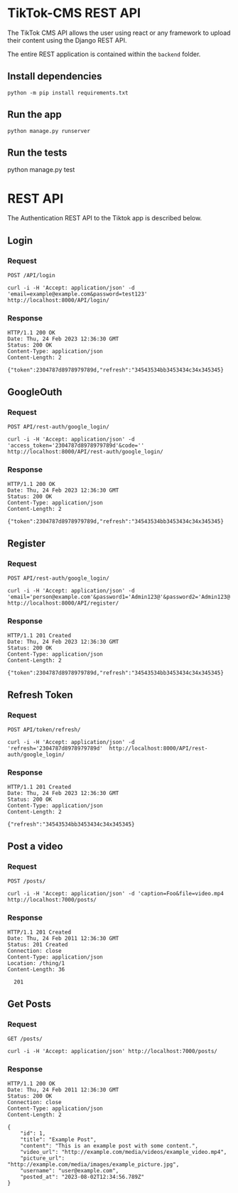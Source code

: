 # TikTok-CMS REST API

The TikTok CMS API allows the user using react or any framework
to upload their content using the Django REST API.

The entire REST application is contained within the `backend` folder.

## Install dependencies 

    python -m pip install requirements.txt 

## Run the app

    python manage.py runserver

## Run the tests

   python manage.py test 
   

# REST API

The Authentication REST API to the Tiktok app is described below.

## Login

### Request

`POST /API/login`

    curl -i -H 'Accept: application/json' -d 'email=example@example.com&password=test123'  http://localhost:8000/API/login/

### Response

    HTTP/1.1 200 OK
    Date: Thu, 24 Feb 2023 12:36:30 GMT
    Status: 200 OK
    Content-Type: application/json
    Content-Length: 2

    {"token":2304787d8978979789d,"refresh":"34543534bb3453434c34x345345}

## GoogleOuth

### Request

`POST API/rest-auth/google_login/`

    curl -i -H 'Accept: application/json' -d 'access_token='2304787d8978979789d'&code=''  http://localhost:8000/API/rest-auth/google_login/

### Response

    HTTP/1.1 200 OK
    Date: Thu, 24 Feb 2023 12:36:30 GMT
    Status: 200 OK
    Content-Type: application/json
    Content-Length: 2

    {"token":2304787d8978979789d,"refresh":"34543534bb3453434c34x345345}

## Register

### Request

`POST API/rest-auth/google_login/`

    curl -i -H 'Accept: application/json' -d 'email='person@example.com'&password1='Admin123@'&password2='Admin123@'  http://localhost:8000/API/register/

### Response

    HTTP/1.1 201 Created
    Date: Thu, 24 Feb 2023 12:36:30 GMT
    Status: 200 OK
    Content-Type: application/json
    Content-Length: 2

    {"token":2304787d8978979789d,"refresh":"34543534bb3453434c34x345345}

## Refresh Token

### Request

`POST API/token/refresh/`

    curl -i -H 'Accept: application/json' -d 'refresh='2304787d8978979789d'  http://localhost:8000/API/rest-auth/google_login/

### Response

    HTTP/1.1 201 Created
    Date: Thu, 24 Feb 2023 12:36:30 GMT
    Status: 200 OK
    Content-Type: application/json
    Content-Length: 2

    {"refresh":"34543534bb3453434c34x345345}

## Post a video

### Request

`POST /posts/`

    curl -i -H 'Accept: application/json' -d 'caption=Foo&file=video.mp4 http://localhost:7000/posts/

### Response

    HTTP/1.1 201 Created
    Date: Thu, 24 Feb 2011 12:36:30 GMT
    Status: 201 Created
    Connection: close
    Content-Type: application/json
    Location: /thing/1
    Content-Length: 36

      201


## Get Posts

### Request

`GET /posts/`

    curl -i -H 'Accept: application/json' http://localhost:7000/posts/

### Response

    HTTP/1.1 200 OK
    Date: Thu, 24 Feb 2011 12:36:30 GMT
    Status: 200 OK
    Connection: close
    Content-Type: application/json
    Content-Length: 2

    {
        "id": 1,
        "title": "Example Post",
        "content": "This is an example post with some content.",
        "video_url": "http://example.com/media/videos/example_video.mp4",
        "picture_url": "http://example.com/media/images/example_picture.jpg",
        "username": "user@example.com",
        "posted_at": "2023-08-02T12:34:56.789Z"
    }

